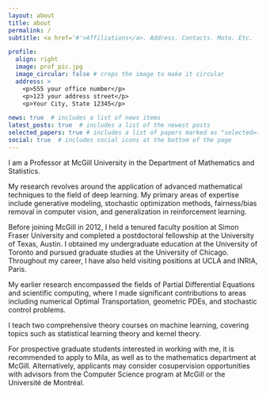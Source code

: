 ```yaml
---
layout: about
title: about
permalink: /
subtitle: <a href='#'>Affiliations</a>. Address. Contacts. Moto. Etc.

profile:
  align: right
  image: prof_pic.jpg
  image_circular: false # crops the image to make it circular
  address: >
    <p>555 your office number</p>
    <p>123 your address street</p>
    <p>Your City, State 12345</p>

news: true  # includes a list of news items
latest_posts: true  # includes a list of the newest posts
selected_papers: true # includes a list of papers marked as "selected={true}"
social: true  # includes social icons at the bottom of the page
---
```


I am a Professor at McGill University in the Department of Mathematics and Statistics.

My research revolves around the application of advanced mathematical techniques to the field of deep learning. My primary areas of expertise include generative modeling, stochastic optimization methods, fairness/bias removal in computer vision, and generalization in reinforcement learning.

Before joining McGill in 2012, I held a tenured faculty position at Simon Fraser University and completed a postdoctoral fellowship at the University of Texas, Austin. I obtained my undergraduate education at the University of Toronto and pursued graduate studies at the University of Chicago. Throughout my career, I have also held visiting positions at UCLA and INRIA, Paris.

My earlier research encompassed the fields of Partial Differential Equations and scientific computing, where I made significant contributions to areas including numerical Optimal Transportation, geometric PDEs, and stochastic control problems.

I teach two comprehensive theory courses on machine learning, covering topics such as statistical learning theory and kernel theory.

For prospective graduate students interested in working with me, it is recommended to apply to Mila, as well as to the mathematics department at McGill. Alternatively, applicants may consider cosupervision opportunities with advisors from the Computer Science program at McGill or the Université de Montréal.
